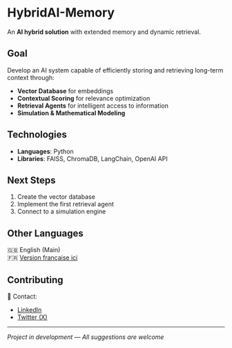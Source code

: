 # HybridAI-Memory   
An **AI hybrid solution** with extended memory and dynamic retrieval.  

## Goal  
Develop an AI system capable of efficiently storing and retrieving long-term context through:  
- **Vector Database** for embeddings  
- **Contextual Scoring** for relevance optimization  
- **Retrieval Agents** for intelligent access to information  
- **Simulation & Mathematical Modeling**  

## Technologies  
- **Languages**: Python  
- **Libraries**: FAISS, ChromaDB, LangChain, OpenAI API  

## Next Steps  
1. Create the vector database  
2. Implement the first retrieval agent  
3. Connect to a simulation engine  

## Other Languages  
🇬🇧 English (Main)  
🇫🇷 [Version française ici](README_FR.md)  

## Contributing  
📩 Contact:  
- [LinkedIn](https://www.linkedin.com/in/andr%C3%A9a-gadal?utm_source=share&utm_campaign=share_via&utm_content=profile&utm_medium=ios_app)  
- [Twitter (X)](https://x.com/exybris?s=21&t=iHnL1Pg5w1apt7AIWil3TA)   

---  
*Project in development — All suggestions are welcome*
